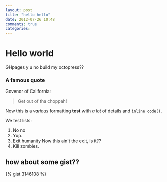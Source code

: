 ```yaml
---
layout: post
title: "hello hello"
date: 2012-07-26 10:48
comments: true
categories: 
---
```


# Hello world

GHpages y u no build my octopress??

### A famous quote

Govenor of California:
> Get out of tha choppah!

Now this is a _various_ formatting __test__ with *a lot* of details and `inline code()`.

We test lists:

1. No no
2. Yup.
3. Exit humanity
  Now this ain't the exit, is it??
4. Kill zombies.

## how about some gist??

{% gist 3146108 %}
